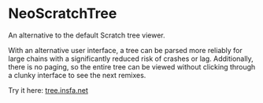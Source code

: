 # NeoScratchTree
An alternative to the default Scratch tree viewer. 

With an alternative user interface, a tree can be parsed more reliably for large chains with a significantly reduced risk of crashes or lag. Additionally, there is no paging, so the entire tree can be viewed without clicking through a clunky interface to see the next remixes.

Try it here: [tree.insfa.net](https://tree.insfa.net/)
